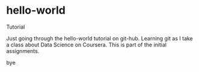 # hello-world
Tutorial

Just going through the hello-world tutorial on git-hub. Learning git as I take a class about Data Science on Coursera. This is part of the initial assignments.

bye
